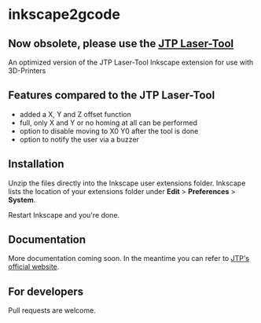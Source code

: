 # inkscape2gcode

## Now obsolete, please use the [JTP Laser-Tool](https://github.com/JTechPhotonics/J-Tech-Photonics-Laser-Tool)
An optimized version of the JTP Laser-Tool Inkscape extension for use with 3D-Printers

## Features compared to the JTP Laser-Tool
- added a X, Y and Z offset function
- full, only X and Y or no homing at all can be performed
- option to disable moving to X0 Y0 after the tool is done
- option to notify the user via a buzzer

## Installation

Unzip the files directly into the Inkscape user extensions folder. Inkscape lists the location of your extensions folder under **Edit** > **Preferences** > **System**.

Restart Inkscape and you're done.

## Documentation

More documentation coming soon. In the meantime you can refer to [JTP's official website](https://jtechphotonics.com/?page_id=2012).

## For developers

Pull requests are welcome.

